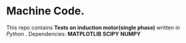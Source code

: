 # Machine Code. 

This repo contains __Tests on induction motor(single phase)__ 
written in _Python_ .
Dependencies:
**MATPLOTLIB**
**SCIPY**
**NUMPY**


